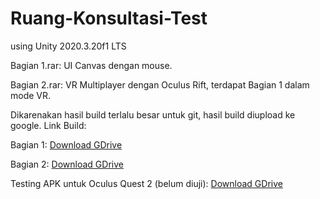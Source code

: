 # Ruang-Konsultasi-Test
using Unity 2020.3.20f1 LTS

Bagian 1.rar: UI Canvas dengan mouse.

Bagian 2.rar: VR Multiplayer dengan Oculus Rift, terdapat Bagian 1 dalam mode VR.



Dikarenakan hasil build terlalu besar untuk git, hasil build diupload ke google.
Link Build: 

Bagian 1: [Download GDrive](https://drive.google.com/file/d/1JAQQfkpL-Y6g50pALIe5JbvpSASfqj93/view?usp=share_link)

Bagian 2: [Download GDrive](https://drive.google.com/file/d/17ifm-taqWTvn9HHf7FexXmRpw2JzjXto/view?usp=share_link)

Testing APK untuk Oculus Quest 2 (belum diuji): [Download GDrive](https://drive.google.com/file/d/1IBXYljj2PSUjor689MXQ_8StC2_wsrfg/view?usp=share_link)

